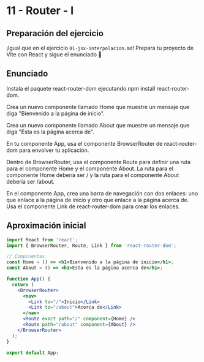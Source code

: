 # 11 - Router - I

## Preparación del ejercicio

¡Igual que en el ejercicio `01-jsx-interpolacion.md`! Prepara tu proyecto de Vite con React y sigue el enunciado 🦄

## Enunciado

Instala el paquete react-router-dom ejecutando npm install react-router-dom.

Crea un nuevo componente llamado Home que muestre un mensaje que diga "Bienvenido a la página de inicio".

Crea un nuevo componente llamado About que muestre un mensaje que diga "Esta es la página acerca de".

En tu componente App, usa el componente BrowserRouter de react-router-dom para envolver tu aplicación.

Dentro de BrowserRouter, usa el componente Route para definir una ruta para el componente Home y el componente About. La ruta para el componente Home debería ser / y la ruta para el componente About debería ser /about.

En el componente App, crea una barra de navegación con dos enlaces: uno que enlace a la página de inicio y otro que enlace a la página acerca de. Usa el componente Link de react-router-dom para crear los enlaces.

## Aproximación inicial

```jsx
import React from 'react';
import { BrowserRouter, Route, Link } from 'react-router-dom';

// Componentes
const Home = () => <h1>Bienvenido a la página de inicio</h1>;
const About = () => <h1>Esta es la página acerca de</h1>;

function App() {
  return (
    <BrowserRouter>
      <nav>
        <Link to="/">Inicio</Link>
        <Link to="/about">Acerca de</Link>
      </nav>
      <Route exact path="/" component={Home} />
      <Route path="/about" component={About} />
    </BrowserRouter>
  );
}

export default App;
```